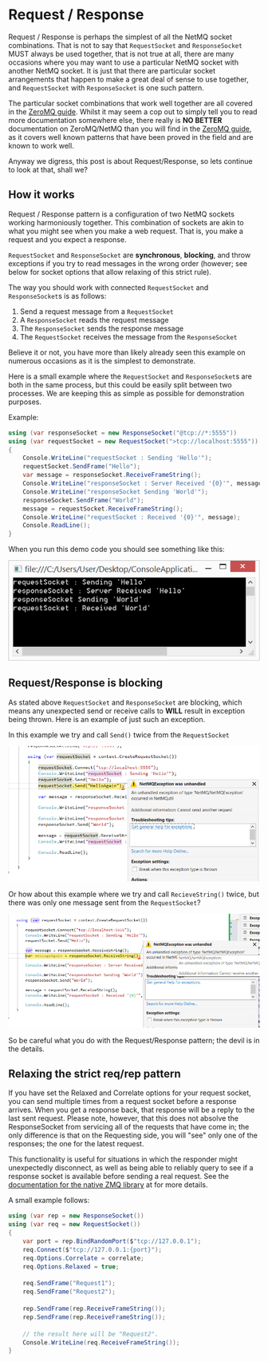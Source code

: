 Request / Response
=====

Request / Response is perhaps the simplest of all the NetMQ socket combinations. That is not to say that `RequestSocket` and `ResponseSocket` MUST always be used together, that is not true at all, there are many occasions where you may want to use a particular NetMQ socket with another NetMQ socket. It is just that there are particular socket arrangements that happen to make a great deal of sense to use together, and `RequestSocket` with `ResponseSocket` is one such pattern.

The particular socket combinations that work well together are all covered in the <a href="http://zguide.zeromq.org/page:all" target="_blank">ZeroMQ guide</a>. Whilst it may seem a cop out to simply tell you to read more documentation somewhere else, there really is **NO BETTER** documentation on ZeroMQ/NetMQ than you will find in the <a href="http://zguide.zeromq.org/page:all" target="_blank">ZeroMQ guide</a>, as it covers well known patterns that have been proved in the field and are known to work well.

Anyway we digress, this post is about Request/Response, so lets continue to look at that, shall we?


## How it works

Request / Response pattern is a configuration of two NetMQ sockets working harmoniously together. This combination of sockets are akin to what you might see when you make a web request. That is, you make a request and you expect a response.

`RequestSocket` and `ResponseSocket` are **synchronous**, **blocking**, and throw exceptions if you try to read messages in the wrong order (however; see below for socket options that allow relaxing of this strict rule).

The way you should work with connected `RequestSocket` and `ResponseSocket`s is as follows:

1. Send a request message from a `RequestSocket`
2. A `ResponseSocket` reads the request message
3. The `ResponseSocket` sends the response message
4. The `RequestSocket` receives the message from the `ResponseSocket`

Believe it or not, you have more than likely already seen this example on numerous occasions as it is the simplest to demonstrate.

Here is a small example where the `RequestSocket` and `ResponseSocket`s are both in the same process, but this could be easily split between two processes. We are keeping this as simple as possible for demonstration purposes.

Example:

``` csharp
using (var responseSocket = new ResponseSocket("@tcp://*:5555"))
using (var requestSocket = new RequestSocket(">tcp://localhost:5555"))
{
    Console.WriteLine("requestSocket : Sending 'Hello'");
    requestSocket.SendFrame("Hello");
    var message = responseSocket.ReceiveFrameString();
    Console.WriteLine("responseSocket : Server Received '{0}'", message);
    Console.WriteLine("responseSocket Sending 'World'");
    responseSocket.SendFrame("World");
    message = requestSocket.ReceiveFrameString();
    Console.WriteLine("requestSocket : Received '{0}'", message);
    Console.ReadLine();
}
```

When you run this demo code you should see something like this:

![](Images/RequestResponse.png)


## Request/Response is blocking

As stated above `RequestSocket` and `ResponseSocket` are blocking, which means any unexpected send or receive calls to **WILL** result in exception being thrown. Here is an example of just such an exception.

In this example we try and call `Send()` twice from the `RequestSocket`

![](Images/RequestResponse2Sends.png)

Or how about this example where we try and call `RecieveString()` twice, but there was only one message sent from the `RequestSocket`?

![](Images/RequestResponse2Receives.png)

So be careful what you do with the Request/Response pattern; the devil is in the details.

## Relaxing the strict req/rep pattern

If you have set the Relaxed and Correlate options for your request socket, you can send 
multiple times from a request socket before a response arrives.
When you get a response back, that response will be a reply to the last sent request.  Please
note, however, that this does not absolve the ResponseSocket from servicing all of the requests
that have come in; the only difference is that on the Requesting side, you will "see" only
one of the responses; the one for the latest request.

This functionality is useful for situations in which the responder might unexpectedly disconnect, 
as well as being able to reliably query to see if a response socket is available before sending 
a real request.  See the <a href="http://api.zeromq.org/master:zmq-setsockopt" target="_blank">documentation for the native ZMQ library</a> at  for more details.

A small example follows:

``` csharp
using (var rep = new ResponseSocket())
using (var req = new RequestSocket())
{
    var port = rep.BindRandomPort($"tcp://127.0.0.1");
    req.Connect($"tcp://127.0.0.1:{port}");
    req.Options.Correlate = correlate;
    req.Options.Relaxed = true;

    req.SendFrame("Request1");
    req.SendFrame("Request2");

    rep.SendFrame(rep.ReceiveFrameString());
    rep.SendFrame(rep.ReceiveFrameString());

    // the result here will be "Request2".
    Console.WriteLine(req.ReceiveFrameString());
}
```
